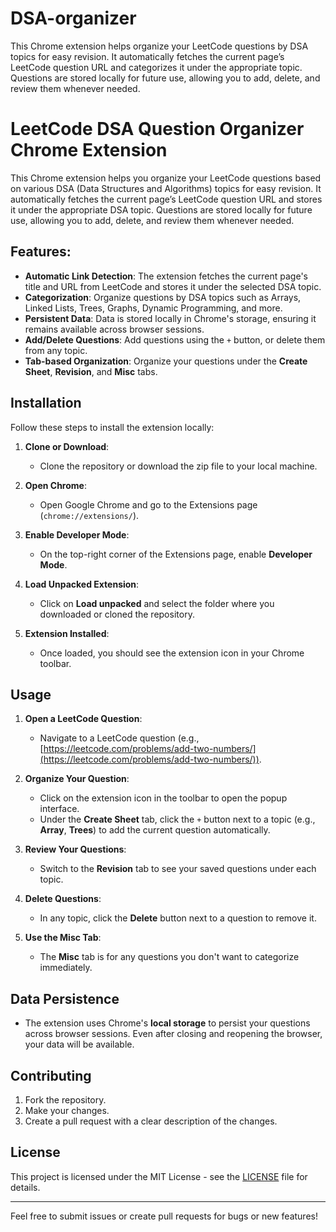 # DSA-organizer
This Chrome extension helps organize your LeetCode questions by DSA topics for easy revision. It automatically fetches the current page’s LeetCode question URL and categorizes it under the appropriate topic. Questions are stored locally for future use, allowing you to add, delete, and review them whenever needed.
# LeetCode DSA Question Organizer Chrome Extension

This Chrome extension helps you organize your LeetCode questions based on various DSA (Data Structures and Algorithms) topics for easy revision. It automatically fetches the current page’s LeetCode question URL and stores it under the appropriate DSA topic. Questions are stored locally for future use, allowing you to add, delete, and review them whenever needed.

## Features:
- **Automatic Link Detection**: The extension fetches the current page's title and URL from LeetCode and stores it under the selected DSA topic.
- **Categorization**: Organize questions by DSA topics such as Arrays, Linked Lists, Trees, Graphs, Dynamic Programming, and more.
- **Persistent Data**: Data is stored locally in Chrome's storage, ensuring it remains available across browser sessions.
- **Add/Delete Questions**: Add questions using the `+` button, or delete them from any topic.
- **Tab-based Organization**: Organize your questions under the **Create Sheet**, **Revision**, and **Misc** tabs.

## Installation

Follow these steps to install the extension locally:

1. **Clone or Download**:
   - Clone the repository or download the zip file to your local machine.

2. **Open Chrome**:
   - Open Google Chrome and go to the Extensions page (`chrome://extensions/`).

3. **Enable Developer Mode**:
   - On the top-right corner of the Extensions page, enable **Developer Mode**.

4. **Load Unpacked Extension**:
   - Click on **Load unpacked** and select the folder where you downloaded or cloned the repository.

5. **Extension Installed**:
   - Once loaded, you should see the extension icon in your Chrome toolbar.

## Usage

1. **Open a LeetCode Question**:
   - Navigate to a LeetCode question (e.g., [https://leetcode.com/problems/add-two-numbers/](https://leetcode.com/problems/add-two-numbers/)).

2. **Organize Your Question**:
   - Click on the extension icon in the toolbar to open the popup interface.
   - Under the **Create Sheet** tab, click the `+` button next to a topic (e.g., **Array**, **Trees**) to add the current question automatically.
   
3. **Review Your Questions**:
   - Switch to the **Revision** tab to see your saved questions under each topic.
   
4. **Delete Questions**:
   - In any topic, click the **Delete** button next to a question to remove it.

5. **Use the Misc Tab**:
   - The **Misc** tab is for any questions you don't want to categorize immediately.

## Data Persistence

- The extension uses Chrome's **local storage** to persist your questions across browser sessions. Even after closing and reopening the browser, your data will be available.

## Contributing

1. Fork the repository.
2. Make your changes.
3. Create a pull request with a clear description of the changes.

## License

This project is licensed under the MIT License - see the [LICENSE](./LICENSE) file for details.

---

Feel free to submit issues or create pull requests for bugs or new features!
